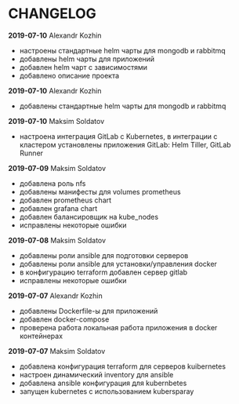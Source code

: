 # CHANGELOG

**2019-07-10** Alexandr Kozhin

- настроены стандартные helm чарты для mongodb и rabbitmq
- добавлены helm чарты для приложений
- добавлен helm чарт с зависимостями
- добавлено описание проекта


**2019-07-10** Alexandr Kozhin

- добавлены стандартные helm чарты для mongodb и rabbitmq

**2019-07-10** Maksim Soldatov

- настроена интеграция GitLab с Kubernetes, в интеграции с кластером установлены приложения GitLab: Helm Tiller, GitLab Runner

**2019-07-09** Maksim Soldatov

- добавлена роль nfs
- добавлены манифесты для volumes prometheus 
- добавлен prometheus chart
- добавлен grafana chart
- добавлен балансировщик на kube_nodes
- исправлены некоторые ошибки

**2019-07-08** Maksim Soldatov

- добавлены роли ansible для подготовки серверов
- добавлены роли ansible для установки/управления docker
- в конфигурацию terraform добавлен сервер gitlab
- исправлены некоторые ошибки

**2019-07-07** Alexandr Kozhin

- добавлены Dockerfile-ы для приложений
- добавлен docker-compose
- проверена работа локальная работа приложения в docker контейнерах

**2019-07-07** Maksim Soldatov

- добавлена конфигурация terraform для серверов kuibernetes
- настроен динамический inventory для ansible
- добавлена ansible конфигурация для kubernbetes
- запущен kubernetes с использованием kubersparay
